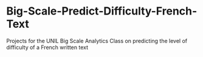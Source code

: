 # Big-Scale-Predict-Difficulty-French-Text
Projects for the UNIL Big Scale Analytics Class on predicting the level of difficulty of a French written text
